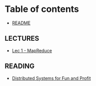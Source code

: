 # Table of contents

* [README](README.md)

## LECTURES

* [Lec 1 - MapReduce](lectures/untitled.md)

## READING

* [Distributed Systems for Fun and Profit](reading/distributed-systems-for-fun-and-profit.md)

